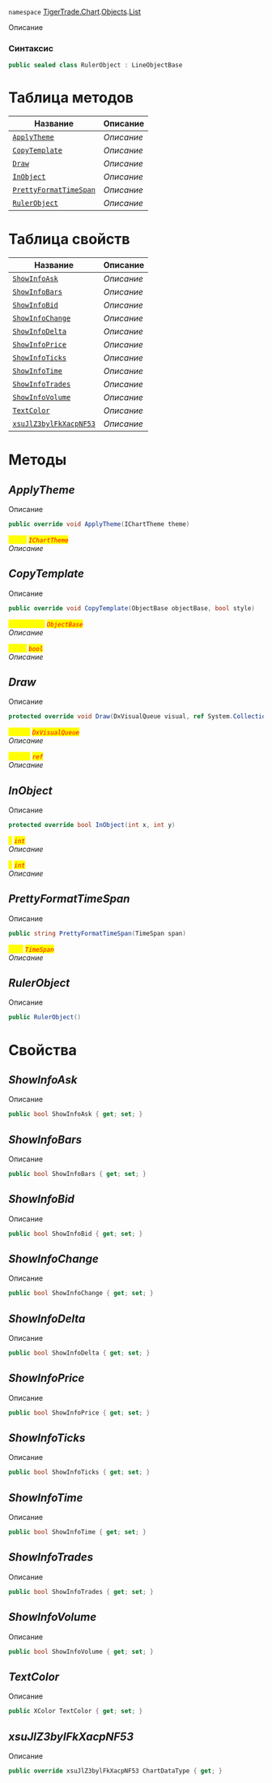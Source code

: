 
`namespace` [TigerTrade.Chart](../../../TigerTrade.Chart.md).[Objects](../../../TigerTrade.Chart/Objects.md).[List](../../../TigerTrade.Chart/Objects/List.md)


Описание

### Синтаксис
```csharp
public sealed class RulerObject : LineObjectBase
```


# Таблица методов
| Название | Описание |
| --- | --- |
| [`ApplyTheme`](./RulerObject.cs/Методы/ApplyTheme.md) | *Описание* |
| [`CopyTemplate`](./RulerObject.cs/Методы/CopyTemplate.md) | *Описание* |
| [`Draw`](./RulerObject.cs/Методы/Draw.md) | *Описание* |
| [`InObject`](./RulerObject.cs/Методы/InObject.md) | *Описание* |
| [`PrettyFormatTimeSpan`](./RulerObject.cs/Методы/PrettyFormatTimeSpan.md) | *Описание* |
| [`RulerObject`](./RulerObject.cs/Методы/RulerObject.md) | *Описание* |

# Таблица свойств
| Название | Описание |
| --- | --- |
| [`ShowInfoAsk`](./RulerObject.cs/Свойства/ShowInfoAsk.md) | *Описание* |
| [`ShowInfoBars`](./RulerObject.cs/Свойства/ShowInfoBars.md) | *Описание* |
| [`ShowInfoBid`](./RulerObject.cs/Свойства/ShowInfoBid.md) | *Описание* |
| [`ShowInfoChange`](./RulerObject.cs/Свойства/ShowInfoChange.md) | *Описание* |
| [`ShowInfoDelta`](./RulerObject.cs/Свойства/ShowInfoDelta.md) | *Описание* |
| [`ShowInfoPrice`](./RulerObject.cs/Свойства/ShowInfoPrice.md) | *Описание* |
| [`ShowInfoTicks`](./RulerObject.cs/Свойства/ShowInfoTicks.md) | *Описание* |
| [`ShowInfoTime`](./RulerObject.cs/Свойства/ShowInfoTime.md) | *Описание* |
| [`ShowInfoTrades`](./RulerObject.cs/Свойства/ShowInfoTrades.md) | *Описание* |
| [`ShowInfoVolume`](./RulerObject.cs/Свойства/ShowInfoVolume.md) | *Описание* |
| [`TextColor`](./RulerObject.cs/Свойства/TextColor.md) | *Описание* |
| [`xsuJlZ3bylFkXacpNF53`](./RulerObject.cs/Свойства/xsuJlZ3bylFkXacpNF53.md) | *Описание* |





# Методы

## *ApplyTheme*
Описание

```csharp
public override void ApplyTheme(IChartTheme theme)
```

<mark style="color:yellow;">`theme`</mark> <mark style="color:red;">*`IChartTheme`*</mark>  
 *Описание*  



## *CopyTemplate*
Описание

```csharp
public override void CopyTemplate(ObjectBase objectBase, bool style)
```
<mark style="color:yellow;">`objectBase`</mark> <mark style="color:red;">*`ObjectBase`*</mark>  
 *Описание*  

<mark style="color:yellow;">`style`</mark> <mark style="color:red;">*`bool`*</mark>  
 *Описание*  



## *Draw*
Описание

```csharp
protected override void Draw(DxVisualQueue visual, ref System.Collections.Generic.List<ObjectLabelInfo> labels)
```
<mark style="color:yellow;">`visual`</mark> <mark style="color:red;">*`DxVisualQueue`*</mark>  
 *Описание*  

<mark style="color:yellow;">`System`</mark> <mark style="color:red;">*`ref`*</mark>  
 *Описание*  



## *InObject*
Описание

```csharp
protected override bool InObject(int x, int y)
```
<mark style="color:yellow;">`x`</mark> <mark style="color:red;">*`int`*</mark>  
 *Описание*  

<mark style="color:yellow;">`y`</mark> <mark style="color:red;">*`int`*</mark>  
 *Описание*  



## *PrettyFormatTimeSpan*
Описание

```csharp
public string PrettyFormatTimeSpan(TimeSpan span)
```
<mark style="color:yellow;">`span`</mark> <mark style="color:red;">*`TimeSpan`*</mark>  
 *Описание*  



## *RulerObject*
Описание

```csharp
public RulerObject()
```

# Свойства

## *ShowInfoAsk*
Описание

```csharp
public bool ShowInfoAsk { get; set; }
```

## *ShowInfoBars*
Описание

```csharp
public bool ShowInfoBars { get; set; }
```

## *ShowInfoBid*
Описание

```csharp
public bool ShowInfoBid { get; set; }
```

## *ShowInfoChange*
Описание

```csharp
public bool ShowInfoChange { get; set; }
```

## *ShowInfoDelta*
Описание

```csharp
public bool ShowInfoDelta { get; set; }
```

## *ShowInfoPrice*
Описание

```csharp
public bool ShowInfoPrice { get; set; }
```

## *ShowInfoTicks*
Описание

```csharp
public bool ShowInfoTicks { get; set; }
```

## *ShowInfoTime*
Описание

```csharp
public bool ShowInfoTime { get; set; }
```

## *ShowInfoTrades*
Описание

```csharp
public bool ShowInfoTrades { get; set; }
```

## *ShowInfoVolume*
Описание

```csharp
public bool ShowInfoVolume { get; set; }
```

## *TextColor*
Описание

```csharp
public XColor TextColor { get; set; }
```

## *xsuJlZ3bylFkXacpNF53*
Описание

```csharp
public override xsuJlZ3bylFkXacpNF53 ChartDataType { get; }
```

